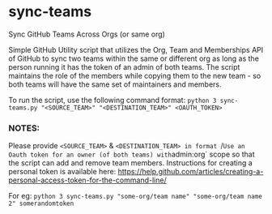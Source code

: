 # sync-teams
Sync GitHub Teams Across Orgs (or same org)

Simple GitHub Utility script that utilizes the Org, Team and Memberships API of GitHub to sync two teams within the same or different org as long as the person running it has the token of an admin of both teams. The script maintains the role of the members while copying them to the new team - so both teams will have the same set of maintainers and members. 

To run the script, use the following command format:
`python 3 sync-teams.py "<SOURCE_TEAM>" "<DESTINATION_TEAM>" <OAUTH_TOKEN>`

### NOTES:
Please provide `<SOURCE_TEAM>` & `<DESTINATION_TEAM> in format `<org-name>/<team-name>`
Use an Oauth token for an owner (of both teams) with `admin:org` scope so that the script can add and remove team members. Instructions for creating a personal token is available here: https://help.github.com/articles/creating-a-personal-access-token-for-the-command-line/

For eg: `python 3 sync-teams.py "some-org/team name" "some-org/team name 2" somerandomtoken`
